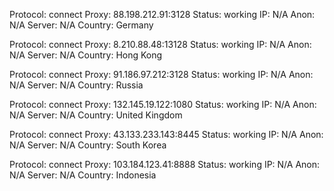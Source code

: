Protocol: connect
Proxy: 88.198.212.91:3128
Status: working
IP: N/A
Anon: N/A
Server: N/A
Country: Germany

Protocol: connect
Proxy: 8.210.88.48:13128
Status: working
IP: N/A
Anon: N/A
Server: N/A
Country: Hong Kong

Protocol: connect
Proxy: 91.186.97.212:3128
Status: working
IP: N/A
Anon: N/A
Server: N/A
Country: Russia

Protocol: connect
Proxy: 132.145.19.122:1080
Status: working
IP: N/A
Anon: N/A
Server: N/A
Country: United Kingdom

Protocol: connect
Proxy: 43.133.233.143:8445
Status: working
IP: N/A
Anon: N/A
Server: N/A
Country: South Korea

Protocol: connect
Proxy: 103.184.123.41:8888
Status: working
IP: N/A
Anon: N/A
Server: N/A
Country: Indonesia

